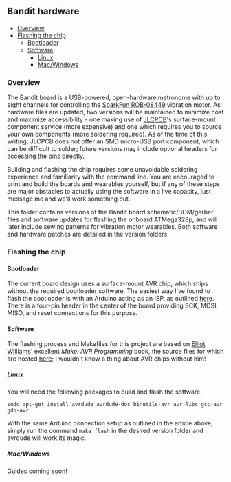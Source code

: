 ## Bandit hardware

- [Overview](#overview)
- [Flashing the chip](#flashing-the-chip)
    - [Bootloader](#bootloader)
    - [Software](#software)
        - [Linux](#linux)
        - [Mac/Windows](#mac-windows)

### Overview

The Bandit board is a USB-powered, open-hardware metronome with up to eight channels for controlling the [SparkFun ROB-08449](https://www.mouser.com/ProductDetail/SparkFun/ROB-08449?qs=WyAARYrbSnZj6jJCAHtRrQ%3D%3D) vibration motor. As hardware files are updated, two versions will be maintained to minimize cost and maximize accessibility - one making use of [JLCPCB](https://jlcpcb.com/)'s surface-mount component service (more expensive) and one which requires you to source your own components (more soldering required). As of the time of this writing, JLCPCB does not offer an SMD micro-USB port component, which can be difficult to solder; future versions may include optional headers for accessing the pins directly.

Building and flashing the chip requires some unavoidable soldering experience and familiarity with the command line. You are encouraged to print and build the boards and wearables yourself, but if any of these steps are major obstacles to actually using the software in a live capacity, just message me and we'll work something out.

This folder contains versions of the Bandit board schematic/BOM/gerber files and software updates for flashing the onboard ATMega328p, and will later include sewing patterns for vibration motor wearables. Both software and hardware patches are detailed in the version folders.

### Flashing the chip

#### Bootloader

The current board design uses a surface-mount AVR chip, which ships without the required bootloader software. The easiest way I've found to flash the bootloader is with an Arduino acting as an ISP, as outlined [here](https://www.arduino.cc/en/Tutorial/ArduinoToBreadboard). There is a four-pin header in the center of the board providing SCK, MOSI, MISO, and reset connections for this purpose.

#### Software

The flashing process and Makefiles for this project are based on [Elliot Williams](https://github.com/hexagon5un)' excellent _Make: AVR Programming_ book, the source files for which are hosted [here](https://github.com/hexagon5un/AVR-Programming); I wouldn't know a thing about AVR chips without him!

##### Linux

You will need the following packages to build and flash the software:
```
sudo apt-get install avrdude avrdude-doc binutils-avr avr-libc gcc-avr gdb-avr
```

With the same Arduino connection setup as outlined in the article above, simply run the command `make flash` in the desired version folder and avrdude will work its magic.

##### Mac/Windows
Guides coming soon!



